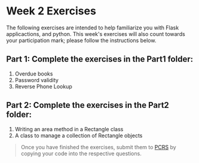 # Week 2 Exercises

The following exercises are intended to help familiarize you with Flask applicactions, and python. This week's exercises will also count towards your participation mark; please follow the instructions below. 

## Part 1: Complete the exercises in the Part1 folder:

1.  Overdue books
2.  Password validity
3.  Reverse Phone Lookup 

## Part 2: Complete the exercises in the Part2 folder:

1.  Writing an area method in a Rectangle class
2.  A class to manage a collection of Rectangle objects



> Once you have finished the exercises, submit them to [PCRS](https://pcrs.teach.cs.toronto.edu/ECE1779-2022-09/content/quests) by copying your code into the respective questions. 

